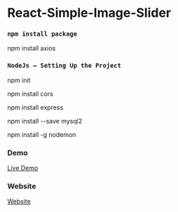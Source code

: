 # React-Simple-Image-Slider

### `npm install package`

npm install axios

### `NodeJs — Setting Up the Project`

npm init

npm install cors

npm install express

npm install --save mysql2

npm install -g nodemon


### Demo

<a href="https://youtu.be/G_615_txnrs" rel="nofollow"> Live Demo </a>

### Website
<a href="https://codeat21.com/react-simple-image-slider/" rel="nofollow"> Website </a>
